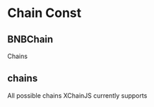# Chain Const

<!-- Generated by documentation.js. Update this documentation by updating the source code. -->

## BNBChain

Chains

## chains

All possible chains XChainJS currently supports
